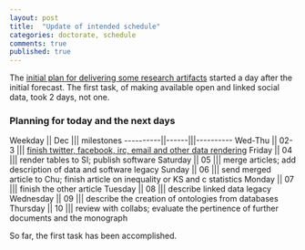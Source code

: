 ```yaml
---
layout: post
title:  "Update of intended schedule"
categories: doctorate, schedule
comments: true
published: true
---
```

The [initial plan for delivering some research artifacts][sched]
started a day after the initial forecast.
The first task, of making available open and linked social data,
took 2 days, not one.

### Planning for today and the next days

Weekday   || Dec  ||| milestones
----------||------|||----------
Wed-Thu   || 02-3 ||| [finish twitter, facebook, irc, email and other data rendering][gh]
Friday    || 04   ||| render tables to SI; publish software
Saturday  || 05   ||| merge articles; add description of data and software legacy
Sunday    || 06   ||| send merged article to Chu; finish article on inequality or KS and c statistics
Monday    || 07   ||| finish the other article
Tuesday   || 08   ||| describe linked data legacy
Wednesday || 09   ||| describe the creation of ontologies from databases
Thursday  || 10   ||| review with collabs; evaluate the pertinence of further documents and the monograph

So far, the first task has been accomplished.

[sched]: http://ttm.github.io/doctorate,/plan/2015/12/01/resume-doctorate.html
[gh]:      https://github.com/OpenLinkedSocialData
